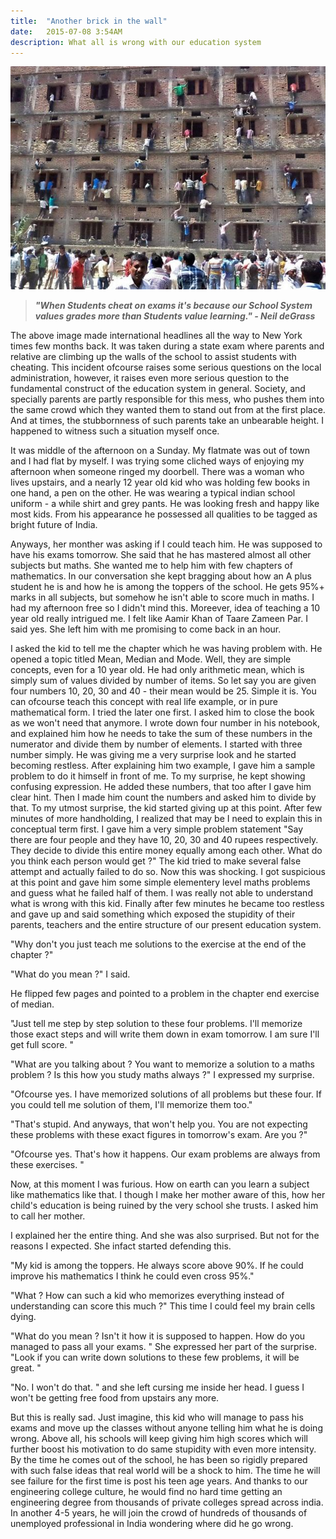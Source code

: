 ```yaml
---
title:  "Another brick in the wall"
date:   2015-07-08 3:54AM
description: What all is wrong with our education system
---
```


![](/assets/images/bihar_cheating.jpg)

> ***"When Students cheat on exams it's because our School System values grades more than Students value learning." - Neil deGrass***

The above image made international headlines all the way to New York times few months back. It was taken during a state exam where parents and relative are climbing up the walls of the school to assist students with cheating. This incident ofcourse raises some serious questions on the local administration, however, it raises even more serious question to the fundamental construct of the education system in general. Society, and specially parents are partly responsible for this mess, who pushes them into the same crowd which they wanted them to stand out from at the first place. And at times, the stubbornness of such parents take an unbearable height. I happened to witness such a situation myself once.

It was middle of the afternoon on a Sunday. My flatmate was out of town and I had flat by myself. I was trying some cliched ways of enjoying my afternoon when someone ringed my doorbell. There was a woman who lives upstairs, and a nearly 12 year old kid who was holding few books in one hand, a pen on the other. He was wearing a typical indian school uniform - a while shirt and grey pants. He was looking fresh and happy like most kids. From his appearance he possessed all qualities to be tagged as bright future of India.

Anyways, her monther was asking if I could teach him. He was supposed to have his exams tomorrow. She said that he has mastered almost all other subjects but maths. She wanted me to help him with few chapters of mathematics. In our conversation she kept bragging about how an A plus student he is and how he is among the toppers of the school. He gets 95%+ marks in all subjects, but somehow he isn't able to score much in maths. I had my afternoon free so I didn't mind this. Moreever, idea of teaching a 10 year old really intrigued me. I felt like Aamir Khan of Taare Zameen Par. I said yes. She left him with me promising to come back in an hour.

I asked the kid to tell me the chapter which he was having problem with. He opened a topic titled Mean, Median and Mode. Well, they are simple concepts, even for a 10 year old. He had only arithmetic mean, which is simply sum of values divided by number of items. So let say you are given four numbers 10, 20, 30 and 40 - their mean would be 25. Simple it is. You can ofcourse teach this concept with real life example, or in pure mathematical form. I tried the later one first. I asked him to close the book as we won't need that anymore. I wrote down four number in his notebook, and explained him how he needs to take the sum of these numbers in the numerator and divide them by number of elements. I started with three number simply. He was giving me a very surprise look and he started becoming restless. After explaining him two example, I gave him a sample problem to do it himself in front of me. To my surprise, he kept showing confusing expression. He added these numbers, that too after I gave him clear hint. Then I made him count the numbers and asked him to divide by that. To my utmost surprise, the kid started giving up at this point. After few minutes of more handholding, I realized that may be I need to explain this in conceptual term first. I gave him a very simple problem statement "Say there are four people and they have 10, 20, 30 and 40 rupees respectively. They decide to divide this entire money equally among each other. What do you think each person would get ?" The kid tried to make several false attempt and actually failed to do so. Now this was shocking. I got suspicious at this point and gave him some simple elementery level maths problems and guess what he failed half of them. I was really not able to understand what is wrong with this kid. Finally after few minutes he became too restless and gave up and said something which exposed the stupidity of their parents, teachers and the entire structure of our present education system.

"Why don't you just teach me solutions to the exercise at the end of the chapter ?"

"What do you mean ?" I said.

He flipped few pages and pointed to a problem in the chapter end exercise of median.

"Just tell me step by step solution to these four problems. I'll memorize those exact steps and will write them down in exam tomorrow. I am sure I'll get full score. "

"What are you talking about ? You want to memorize a solution to a maths problem ? Is this how you study maths always ?" I expressed my surprise.

"Ofcourse yes. I have memorized solutions of all problems but these four. If you could tell me solution of them, I'll memorize them too."

"That's stupid. And anyways, that won't help you. You are not expecting these problems with these exact figures in tomorrow's exam. Are you ?"

"Ofcourse yes. That's how it happens. Our exam problems are always from these exercises. "

Now, at this moment I was furious. How on earth can you learn a subject like mathematics like that. I though I make her mother aware of this, how her child's education is being ruined by the very school she trusts. I asked him to call her mother.

I explained her the entire thing. And she was also surprised. But not for the reasons I expected. She infact started defending this.

"My kid is among the toppers. He always score above 90%. If he could improve his mathematics I think he could even cross 95%."

"What ? How can such a kid who memorizes everything instead of understanding can score this much ?" This time I could feel my brain cells dying.

"What do you mean ? Isn't it how it is supposed to happen. How do you managed to pass all your exams. " She expressed her part of the surprise. "Look if you can write down solutions to these few problems, it will be great. "

"No. I won't do that. " and she left cursing me inside her head. I guess I won't be getting free food from upstairs any more.

But this is really sad. Just imagine, this kid who will manage to pass his exams and move up the classes without anyone telling him what he is doing wrong. Above all, his schools will keep giving him high scores which will further boost his motivation to do same stupidity with even more intensity. By the time he comes out of the school, he has been so rigidly prepared with such false ideas that real world will be a shock to him. The time he will see failure for the first time is post his teen age years. And thanks to our engineering college culture, he would find no hard time getting an engineering degree from thousands of private colleges spread across india. In another 4-5 years, he will join the crowd of hundreds of thousands of unemployed professional in India wondering where did he go wrong.













































































































